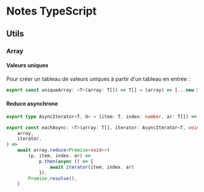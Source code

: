 # Notes TypeScript

## Utils

### Array

#### Valeurs uniques

Pour créer un tableau de valeurs uniques à partir d'un tableau en entrée : 

```typescript
export const uniqueArray: <T>(array: T[]) => T[] = (array) => [...new Set(array)]
```

#### Reduce asynchrone

```typescript
export type AsyncIterator<T, U> = (item: T, index: number, ar: T[]) => Promise<U>

export const eachAsync: <T>(array: T[], iterator: AsyncIterator<T, void>) => Promise<void> = async (
    array,
    iterator,
) =>
    await array.reduce<Promise<void>>(
        (p, item, index, ar) =>
            p.then(async () => {
                await iterator(item, index, ar)
            }),
        Promise.resolve(),
    )
```